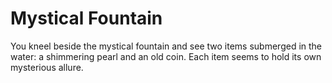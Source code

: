 # Mystical Fountain

You kneel beside the mystical fountain and see two items submerged in the water: a shimmering pearl and an old coin. Each item seems to hold its own mysterious allure.
